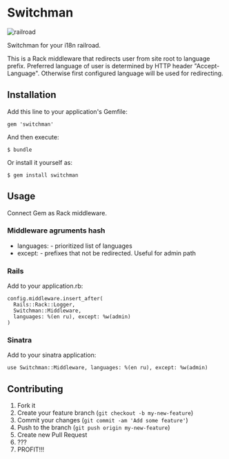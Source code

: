 # Switchman

![railroad](https://f.cloud.github.com/assets/557480/369376/6b31cda6-a2d6-11e2-9c13-faaac738b309.jpg)

Switchman for your i18n railroad.

This is a Rack middleware that redirects user from site root to language prefix. Preferred language of user is determined by HTTP header "Accept-Language". Otherwise first configured language will be used for redirecting.

## Installation

Add this line to your application's Gemfile:

    gem 'switchman'

And then execute:

    $ bundle

Or install it yourself as:

    $ gem install switchman

## Usage

Connect Gem as Rack middleware.

### Middleware agruments hash

* languages: - prioritized list of languages
* except: - prefixes that not be redirected. Useful for admin path

### Rails

Add to your application.rb:

    config.middleware.insert_after(
      Rails::Rack::Logger,
      Switchman::Middleware,
      languages: %(en ru), except: %w(admin)
    )

### Sinatra

Add to your sinatra application:

    use Switchman::Middleware, languages: %(en ru), except: %w(admin)

## Contributing

1. Fork it
2. Create your feature branch (`git checkout -b my-new-feature`)
3. Commit your changes (`git commit -am 'Add some feature'`)
4. Push to the branch (`git push origin my-new-feature`)
5. Create new Pull Request
6. ???
7. PROFIT!!!